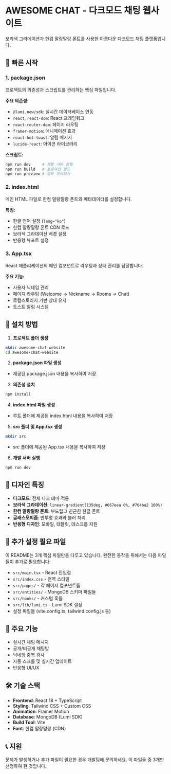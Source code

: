 
# AWESOME CHAT - 다크모드 채팅 웹사이트

보라색 그라데이션과 한컴 말랑말랑 폰트를 사용한 아름다운 다크모드 채팅 플랫폼입니다.

## 🚀 빠른 시작

### 1. package.json
프로젝트의 의존성과 스크립트를 관리하는 핵심 파일입니다.

**주요 의존성:**
- `@lumi.new/sdk`: 실시간 데이터베이스 연동
- `react`, `react-dom`: React 프레임워크
- `react-router-dom`: 페이지 라우팅
- `framer-motion`: 애니메이션 효과
- `react-hot-toast`: 알림 메시지
- `lucide-react`: 아이콘 라이브러리

**스크립트:**
```bash
npm run dev     # 개발 서버 실행
npm run build   # 프로덕션 빌드
npm run preview # 빌드 미리보기
```

### 2. index.html
메인 HTML 파일로 한컴 말랑말랑 폰트와 메타데이터를 설정합니다.

**특징:**
- 한글 언어 설정 (`lang="ko"`)
- 한컴 말랑말랑 폰트 CDN 로드
- 보라색 그라데이션 배경 설정
- 반응형 뷰포트 설정

### 3. App.tsx
React 애플리케이션의 메인 컴포넌트로 라우팅과 상태 관리를 담당합니다.

**주요 기능:**
- 사용자 닉네임 관리
- 페이지 라우팅 (Welcome → Nickname → Rooms → Chat)
- 로컬스토리지 기반 상태 유지
- 토스트 알림 시스템

## 📁 설치 방법

1. **프로젝트 폴더 생성**
```bash
mkdir awesome-chat-website
cd awesome-chat-website
```

2. **package.json 파일 생성**
- 제공된 package.json 내용을 복사하여 저장

3. **의존성 설치**
```bash
npm install
```

4. **index.html 파일 생성**
- 루트 폴더에 제공된 index.html 내용을 복사하여 저장

5. **src 폴더 및 App.tsx 생성**
```bash
mkdir src
```
- src 폴더에 제공된 App.tsx 내용을 복사하여 저장

6. **개발 서버 실행**
```bash
npm run dev
```

## 🎨 디자인 특징

- **다크모드**: 전체 다크 테마 적용
- **보라색 그라데이션**: `linear-gradient(135deg, #667eea 0%, #764ba2 100%)`
- **한컴 말랑말랑 폰트**: 부드럽고 친근한 한글 폰트
- **글래스모피즘**: 반투명 효과와 블러 처리
- **반응형 디자인**: 모바일, 태블릿, 데스크톱 지원

## 🔧 추가 설정 필요 파일

이 README는 3개 핵심 파일만을 다루고 있습니다. 완전한 동작을 위해서는 다음 파일들이 추가로 필요합니다:

- `src/main.tsx` - React 진입점
- `src/index.css` - 전역 스타일
- `src/pages/` - 각 페이지 컴포넌트들
- `src/entities/` - MongoDB 스키마 파일들
- `src/hooks/` - 커스텀 훅들
- `src/lib/lumi.ts` - Lumi SDK 설정
- 설정 파일들 (vite.config.ts, tailwind.config.js 등)

## 📱 주요 기능

- 실시간 채팅 메시지
- 공개/비공개 채팅방
- 닉네임 중복 검사
- 자동 스크롤 및 실시간 업데이트
- 반응형 UI/UX

## 🛠️ 기술 스택

- **Frontend**: React 18 + TypeScript
- **Styling**: Tailwind CSS + Custom CSS
- **Animation**: Framer Motion
- **Database**: MongoDB (Lumi SDK)
- **Build Tool**: Vite
- **Font**: 한컴 말랑말랑 (CDN)

## 📞 지원

문제가 발생하거나 추가 파일이 필요한 경우 개발팀에 문의하세요.
이 파일들 중 3개만 선정하여 한 것입니다.
